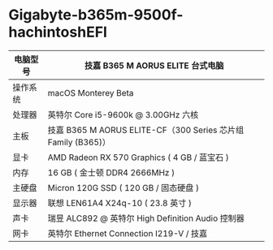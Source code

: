# Gigabyte-b365m-9500f-hachintoshEFI
| 电脑型号 | 技嘉 B365 M AORUS ELITE 台式电脑 |
| --- | --- |
| 操作系统 | macOS Monterey Beta |
| 处理器 | 英特尔 Core i5-9600k @ 3.00GHz 六核 |
| 主板 | 技嘉 B365 M AORUS ELITE-CF（300 Series 芯片组 Family (B365)） |
| 显卡 | AMD Radeon  RX 570 Graphics ( 4 GB / 蓝宝石 ) |
| 内存 | 16 GB ( 金士顿 DDR4 2666MHz ) |
| 主硬盘 | Micron 120G SSD ( 120 GB / 固态硬盘 ) |
| 显示器 | 联想 LEN61A4 X24q-10 ( 23.8 英寸  ) |
| 声卡 | 瑞昱 ALC892 @ 英特尔 High Definition Audio 控制器 |
| 网卡 | 英特尔 Ethernet Connection  I219-V / 技嘉 |



